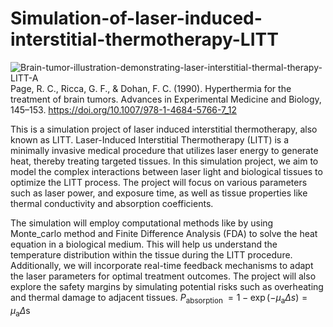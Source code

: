 # Simulation-of-laser-induced-interstitial-thermotherapy-LITT



![Brain-tumor-illustration-demonstrating-laser-interstitial-thermal-therapy-LITT-A](https://github.com/Daiyaoxu/Simulation-of-laser-induced-interstitial-thermotherapy-LITT-/assets/130887176/e3c295ef-08aa-4b85-997d-576697364d02)
Page, R. C., Ricca, G. F., &amp; Dohan, F. C. (1990). Hyperthermia for the treatment of brain tumors. Advances in Experimental Medicine and Biology, 145–153. https://doi.org/10.1007/978-1-4684-5766-7_12 

This is a simulation project of laser induced interstitial thermotherapy, also known as LITT. Laser-Induced Interstitial Thermotherapy (LITT) is a minimally invasive medical procedure that utilizes laser energy to generate heat, thereby treating targeted tissues. In this simulation project, we aim to model the complex interactions between laser light and biological tissues to optimize the LITT process. The project will focus on various parameters such as laser power, and exposure time, as well as tissue properties like thermal conductivity and absorption coefficients.

The simulation will employ computational methods like by using Monte_carlo method and Finite Difference Analysis (FDA) to solve the heat equation in a biological medium. This will help us understand the temperature distribution within the tissue during the LITT procedure. Additionally, we will incorporate real-time feedback mechanisms to adapt the laser parameters for optimal treatment outcomes. The project will also explore the safety margins by simulating potential risks such as overheating and thermal damage to adjacent tissues.
$P_{\text {absorption }}=1-\exp \left(-\mu_{\mathrm{a}} \Delta s\right)=\mu_{\mathrm{a}} \Delta \mathrm{s}$
